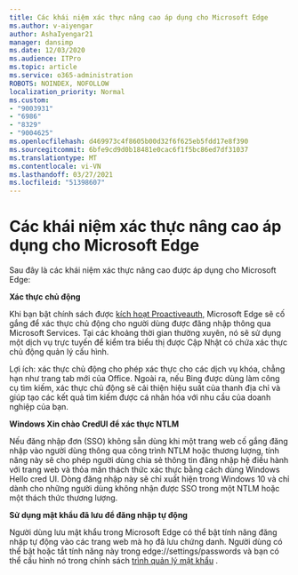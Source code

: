 ```yaml
---
title: Các khái niệm xác thực nâng cao áp dụng cho Microsoft Edge
ms.author: v-aiyengar
author: AshaIyengar21
manager: dansimp
ms.date: 12/03/2020
ms.audience: ITPro
ms.topic: article
ms.service: o365-administration
ROBOTS: NOINDEX, NOFOLLOW
localization_priority: Normal
ms.custom:
- "9003931"
- "6986"
- "8329"
- "9004625"
ms.openlocfilehash: d469973c4f8605b00d32f6f625eb5fdd17e8f390
ms.sourcegitcommit: 6bfe9cd9d0b18481e0cac6f1f5bc86ed7df31037
ms.translationtype: MT
ms.contentlocale: vi-VN
ms.lasthandoff: 03/27/2021
ms.locfileid: "51398607"
---
```

# <a name="advanced-authentication-concepts-applicable-to-microsoft-edge"></a>Các khái niệm xác thực nâng cao áp dụng cho Microsoft Edge

Sau đây là các khái niệm xác thực nâng cao được áp dụng cho Microsoft Edge:

**Xác thực chủ động**

Khi bạn bật chính sách được [kích hoạt Proactiveauth,](https://go.microsoft.com/fwlink/?linkid=2134621) Microsoft Edge sẽ cố gắng để xác thực chủ động cho người dùng được đăng nhập thông qua Microsoft Services. Tại các khoảng thời gian thường xuyên, nó sẽ sử dụng một dịch vụ trực tuyến để kiểm tra biểu thị được Cập Nhật có chứa xác thực chủ động quản lý cấu hình.

Lợi ích: xác thực chủ động cho phép xác thực cho các dịch vụ khóa, chẳng hạn như trang tab mới của Office. Ngoài ra, nếu Bing được dùng làm công cụ tìm kiếm, xác thực chủ động sẽ cải thiện hiệu suất của thanh địa chỉ và giúp tạo các kết quả tìm kiếm được cá nhân hóa với nhu cầu của doanh nghiệp của bạn.

**Windows Xin chào CredUI để xác thực NTLM**

Nếu đăng nhập đơn (SSO) không sẵn dùng khi một trang web cố gắng đăng nhập vào người dùng thông qua công trình NTLM hoặc thương lượng, tính năng này sẽ cho phép người dùng chia sẻ thông tin đăng nhập hệ điều hành với trang web và thỏa mãn thách thức xác thực bằng cách dùng Windows Hello cred UI. Dòng đăng nhập này sẽ chỉ xuất hiện trong Windows 10 và chỉ dành cho những người dùng không nhận được SSO trong một NTLM hoặc một thách thức thương lượng.

**Sử dụng mật khẩu đã lưu để đăng nhập tự động**

Người dùng lưu mật khẩu trong Microsoft Edge có thể bật tính năng đăng nhập tự động vào các trang web mà họ đã lưu chứng danh. Người dùng có thể bật hoặc tắt tính năng này trong edge://settings/passwords và bạn có thể cấu hình nó trong chính sách [trình quản lý mật khẩu](https://go.microsoft.com/fwlink/?linkid=2134622) .
